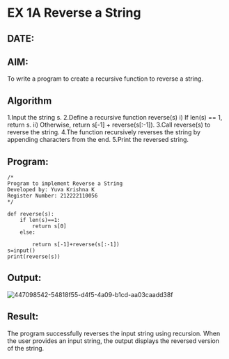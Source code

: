 # EX 1A Reverse a String

## DATE:

## AIM:
To write a program to create a recursive function to reverse a string.

## Algorithm

1.Input the string s.
2.Define a recursive function reverse(s) i) If len(s) == 1, return s. ii) Otherwise, return s[-1] + reverse(s[:-1]).
3.Call reverse(s) to reverse the string.
4.The function recursively reverses the string by appending characters from the end.
5.Print the reversed string.

## Program:

```
/*
Program to implement Reverse a String
Developed by: Yuva Krishna K
Register Number: 212222110056
*/

def reverse(s):
    if len(s)==1:
        return s[0]
    else:
        
        return s[-1]+reverse(s[:-1])
s=input()
print(reverse(s))
```


## Output:

![447098542-54818f55-d4f5-4a09-b1cd-aa03caadd38f](https://github.com/user-attachments/assets/ceeb2be3-85d6-4941-9b48-01c33b4b6c79)

## Result:
The program successfully reverses the input string using recursion. When the user provides an input string, the output displays the reversed version of the string.

